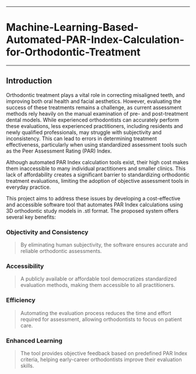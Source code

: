 ___
# Machine-Learning-Based-Automated-PAR-Index-Calculation-for-Orthodontic-Treatment
___

## Introduction
Orthodontic treatment plays a vital role in correcting misaligned teeth, and improving both oral health and facial aesthetics. However, evaluating the success of these treatments remains a challenge, as current assessment methods rely heavily on the manual examination of pre- and post-treatment dental models. While experienced orthodontists can accurately perform these evaluations, less experienced practitioners, including residents and newly qualified professionals, may struggle with subjectivity and inconsistency. This can lead to errors in determining treatment effectiveness, particularly when using standardized assessment tools such as the Peer Assessment Rating (PAR) Index.

Although automated PAR Index calculation tools exist, their high cost makes them inaccessible to many individual practitioners and smaller clinics. This lack of affordability creates a significant barrier to standardizing orthodontic treatment evaluations, limiting the adoption of objective assessment tools in everyday practice.

This project aims to address these issues by developing a cost-effective and accessible software tool that automates PAR Index calculations using 3D orthodontic study models in .stl format. The proposed system offers several key benefits:

### Objectivity and Consistency
> By eliminating human subjectivity, the software ensures accurate and reliable orthodontic assessments.
### Accessibility
> A publicly available or affordable tool democratizes standardized evaluation methods, making them accessible to all practitioners.
### Efficiency
> Automating the evaluation process reduces the time and effort required for assessment, allowing orthodontists to focus on patient care.
### Enhanced Learning
> The tool provides objective feedback based on predefined PAR Index criteria, helping early-career orthodontists improve their evaluation skills.

<!-- ## Please refer the instructions in below URL: 

https://projects.ce.pdn.ac.lk/docs/how-to-add-a-project -->
